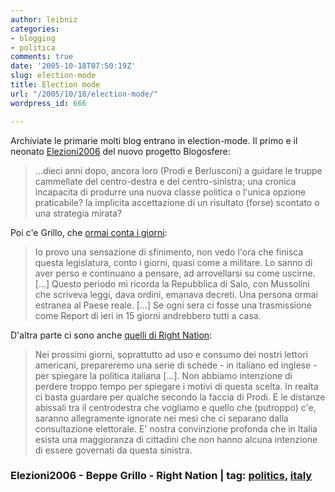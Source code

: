 ```yaml
---
author: leibniz
categories:
- blogging
- politica
comments: true
date: '2005-10-18T07:50:19Z'
slug: election-mode
title: Election mode
url: "/2005/10/18/election-mode/"
wordpress_id: 666

---
```

Archiviate le primarie molti blog entrano in election-mode. Il primo e il neonato [Elezioni2006](http://elezioni2006.blogosfere.it/) del nuovo progetto Blogosfere:

> ...dieci anni dopo, ancora loro (Prodi e Berlusconi) a guidare le truppe cammellate del centro-destra e del centro-sinistra; una cronica incapacita di produrre una nuova classe politica o l'unica opzione praticabile? la implicita accettazione di un risultato (forse) scontato o una strategia mirata?

  

Poi c'e Grillo, che [ormai conta i giorni](http://www.beppegrillo.it/2005/10/prove_di_democr.html):



> Io provo una sensazione di sfinimento, non vedo l'ora che finisca questa legislatura, conto i giorni, quasi come a militare. Lo sanno di aver perso e continuano a pensare, ad arrovellarsi su come uscirne. [...] Questo periodo mi ricorda la Repubblica di Salo, con Mussolini che scriveva leggi, dava ordini, emanava decreti. Una persona ormai estranea al Paese reale. [...] Se ogni sera ci fosse una trasmissione come Report di ieri in 15 giorni andrebbero tutti a casa.

  

D'altra parte ci sono anche [quelli di Right Nation](http://ideazione.blogspot.com/2005/10/election-mode.html):



> Nei prossimi giorni, soprattutto ad uso e consumo dei nostri lettori americani, prepareremo una serie di schede - in italiano ed inglese - per spiegare la politica italiana [...]. Non abbiamo intenzione di perdere troppo tempo per spiegare i motivi di questa scelta. In realta ci basta guardare per qualche secondo la faccia di Prodi. E le distanze abissali tra il centrodestra che vogliamo e quello che (putroppo) c'e, saranno allegramente ignorate nei mesi che ci separano dalla consultazione elettorale. E' nostra convinzione profonda che in Italia esista una maggioranza di cittadini che non hanno alcuna intenzione di essere governati da questa sinistra.  
 

 

### Elezioni2006 - Beppe Grillo - Right Nation | tag: [politics](http://www.technorati.com/tags/politics), [italy](http://www.technorati.com/tags/italy)

